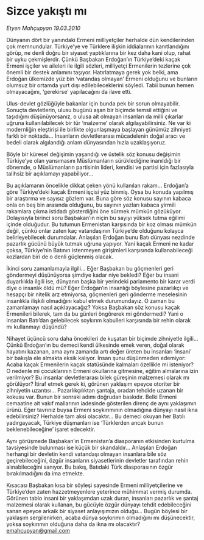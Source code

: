 # Sizce yakıştı mı

*Etyen Mahçupyan 19.03.2010*

<div class="yazi"><p>Dünyanın dört bir yanındaki Ermeni milliyetçiler herhalde dün kendilerinden çok memnundular. Türkiye’ye ve Türklere ilişkin iddialarının kanıtlandığını görüp, ne denli doğru bir siyaset yaptıklarına bir kez daha kani olup, rahat bir uyku çekmişlerdir. Çünkü Başbakan Erdoğan’ın Türkiye’deki kaçak Ermeni işçiler ve aileleri ile ilgili sözleri, milliyetçi Ermenilerin tezlerine çok önemli bir destek anlamını taşıyor. Hatırlatmaya gerek yok belki, ama Erdoğan ülkemizde yüz bin ‘vatandaş olmayan’ Ermeni olduğunu ve bunların olumsuz bir ortamda yurt dışı edilebileceklerini söyledi. Tabii bunun hemen olmayacağını, ‘gerekirse’ yapılacağını da ilave etti.</p>
<p>Ulus-devlet gözlüğüyle bakanlar için bunda pek bir sorun olmayabilir. Sonuçta devletlerin, ulusu bugünü aşan bir biçimde temsil ettiğini ve taşıdığını düşünüyorsanız, o ulusa ait olmayan insanları da milli çıkarlar uğruna kullanılabilecek bir tür ‘malzeme’ olarak algılayabilirsiniz. Ne var ki modernliğin eleştirisi ile birlikte olgunlaşmaya başlayan günümüz zihniyeti farklı bir noktada... İnsanların devletlerarası mücadelenin doğal aracı ve bedeli olarak algılandığı anlam dünyasından hızla uzaklaşıyoruz.</p>
<p>Böyle bir küresel değişimin yaşandığı ve üstelik söz konusu değişimin Türkiye’ye olan yansımasını Müslümanların sürüklediğine inanıldığı bir dönemde, o Müslümanların partisinin lideri, kendisi ve partisi için fazlasıyla talihsiz bir açıklamayı yapabiliyor...</p>
<p>Bu açıklamanın öncelikle dikkat çeken yönü kullanılan rakam... Erdoğan’a göre Türkiye’deki kaçak Ermeni işçisi yüz binmiş. Oysa bu konuda yapılmış bir araştırma ve sayısız gözlem var. Buna göre söz konusu sayının kabaca onla on beş bin arasında olduğunu, bu sayının yazları kabaca yirmili rakamlara çıkma istidadı gösterdiğini öne sürmek mümkün gözüküyor. Dolayısıyla birinci soru Başbakan’ın niçin bu sayıyı yüksek tutma eğilimi içinde olduğudur. Bu tutumun Ermenistan karşısında bir koz olması mümkün değil, çünkü onlar zaten kaç vatandaşının Türkiye’de olduğunu kolayca belirleyebilecek durumdalar. Anlaşılan Erdoğan bunu Batı dünyası nezdinde pazarlık gücünü büyük tutmak uğruna yapıyor. Yani kaçak Ermeni ne kadar çoksa, Türkiye’nin Batının istenmeyen girişimleri karşısında kullanabileceği kozlardan biri de o denli güçlenmiş olacak.</p>
<p>İkinci soru zamanlamayla ilgili... Eğer Başbakan bu göçmenleri geri göndermeyi düşünüyorsa şimdiye kadar niye bekledi? Eğer bu insani duyarlılıkla ilgili ise, dünyanın başka bir yerindeki parlamento bir karar verdi diye o insanlık öldü mü? Eğer Erdoğan’ın insanlığı böylesine pazarlıkçı ve hesapçı bir nitelik arz etmiyorsa, göçmenleri geri gönderme meselesinin insanlıkla ilişkili olmadığını kabul etmek durumundayız. O zaman bu zamanlamayı nasıl açıklayacağız? Yoksa Başbakan söz konusu kaçak Ermenileri bilerek, tam da bu günleri öngörerek mi göndermedi? Yani o insanları Batı’dan gelebilecek soykırım kabulleri karşısında bir rehin olarak mı kullanmayı düşündü?</p>
<p>Nihayet üçüncü soru daha öncekileri de kuşatan bir biçimde zihniyetle ilgili... Çünkü Erdoğan’ın bu demeci kendi ülkesinde emek veren, doğal olarak hayatını kazanan, ama aynı zamanda artı değer üreten bu insanları ‘insani’ bir bakışla ele almakta eksik kalıyor. İnsan şunu düşünmeden edemiyor: Acaba kaçak Ermenilerin kaçak statüsünde kalmaları özellikle mi isteniyor? O nedenle mi çocuklarının Ermeni okullarına gitmesine, eğitim almalarına izin verilmiyor? Bu insanlar devletlerarası bilek güreşinin malzemesi olarak mı görülüyor? İtiraf etmek gerek ki, görünen yaklaşım epeyce otoriter bir zihniyetin uzantısı... Pazarlıkçılıktan şantaja, oradan tehdide uzanan bir kokusu var. Bunun bir sonraki adımı doğrudan baskıdır. Belki Ermeni cemaatine ait vakıf mallarının iadesinde gösterilen direnç de aynı yaklaşımın ürünü. Eğer tavrınız buysa Ermeni soykırımının olmadığına dünyayı nasıl ikna edebilirsiniz? Herhalde tam aksi olacaktır... Bu demeci okuyan her Batılı yadırgayacak, Türkiye düşmanları ise ‘Türklerden ancak bunun beklenebileceğine’ işaret edecektir.</p>
<p>Aynı görüşmede Başbakan’ın Ermenistan’a diasporanın etkisinden kurtulma tavsiyesinde bulunması ise küçük bir skandaldır... Anlaşılan Erdoğan herhangi bir devletin kendi vatandaşı olmayan insanlara bile söz geçirebileceğini, özgür insanların siyasetlerinin devletler tarafından rehin alınabileceğini sanıyor. Bu bakış, Batıdaki Türk diasporasının özgür bırakılmadığını da ima etmekte.</p>
<p>Kısacası Başbakan kısa bir söyleşi sayesinde Ermeni milliyetçilerine ve Türkiye’den zaten hazzetmeyenlere yeterince mühimmat vermiş durumda. Görünen tablo insani bir yaklaşımdan uzak duran, insanları pazarlık ve şantaj malzemesi olarak kullanan, bu gücüyle özgür dünyayı tehdit edebileceğini sanan epeyce arkaik bir siyaset anlayışımızın olduğu... Bugün böylesi bir yaklaşım sergilenirken, acaba dünya soykırımın olmadığını mı düşünecektir, yoksa soykırımın olduğuna daha da ikna mı olacaktır? <br/><a href="mailto:emahcupyan@gmail.com">emahcupyan@gmail.com</a></p>
</div>

